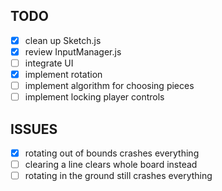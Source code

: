 ## TODO
- [x] clean up Sketch.js
- [x] review InputManager.js
- [ ] integrate UI
- [x] implement rotation
- [ ] implement algorithm for choosing pieces
- [ ] implement locking player controls
## ISSUES
- [x] rotating out of bounds crashes everything
- [ ] clearing a line clears whole board instead
- [ ] rotating in the ground still crashes everything
